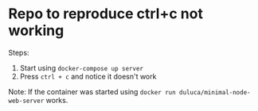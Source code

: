 # Repo to reproduce ctrl+c not working

Steps:
1. Start using `docker-compose up server`
2. Press `ctrl + c` and notice it doesn't work

Note: If the container was started using `docker run duluca/minimal-node-web-server` works.
